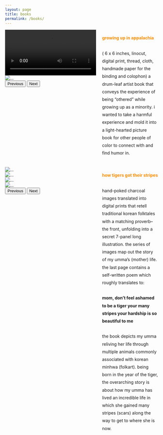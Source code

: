 ```yaml
---
layout: page
title: books
permalink: /books/
---
```


<style>

.book-images {
  grid-area: images;
}
.book-desc {
  grid-area: desc;
}

.book-images2 {
  grid-area: images2;
}
.book-desc2 {
  grid-area: desc2;
}

.wrapper {
  display: grid;
  gap: 20px;
  grid-template-areas:
    "images"
	"desc"
	"images2"
	"desc2";
}

@media (min-width: 500px) {
  .wrapper {
    grid-template-columns: 1fr 1fr;
    grid-template-areas:
      "images	desc"
	  "images2	desc2";
}
  }
}

.carousel-item img {  
  object-fit: cover;
  object-position: center;
  overflow: hidden;
  height:50vh;
}

</style>

<div class="wrapper">
	<div id="guia-images" class="book-images">
		<div class="carousel-inner">
			<div class="carousel-item active">
				<video class="img-fluid" controls>
					<source src="/assets/images/guia.webm" type="video/webm"/>
				</video>
			</div>
			<div class="carousel-item">
				<img src="/assets/images/guia.jpg" class="d-block w-100" alt="...">
			</div>
		</div>
		<button class="carousel-control-prev" type="button" data-bs-target="#guia-images" data-bs-slide="prev">
			<span class="carousel-control-prev-icon" aria-hidden="true"></span>
			<span class="visually-hidden">Previous</span>
		</button>
		<button class="carousel-control-next" type="button" data-bs-target="#guia-images" data-bs-slide="next">
			<span class="carousel-control-next-icon" aria-hidden="true"></span>
			<span class="visually-hidden">Next</span>
		</button>
	</div>
	<section id="guia-desc" class="book-desc">
		<p style="line-height:1.8">
			<span style="color:darkorange; font-weight:bold">growing up in appalachia</span>
			<br/><br/>
			( 6 x 6 inches, linocut, digital print, thread, cloth, handmade paper for the binding and colophon) a drum-leaf artist book that conveys the experience of being “othered” while growing up as a minority. i wanted to take a harmful experience and mold it into a light-hearted picture book for other people of color to connect with and find humor in.
		</p>
	</section>
	<div id="htgts-images" class="book-images2">
		<div class="carousel-inner">
			<div class="carousel-item active">
				<img src="/assets/images/htgts1.jpg" class="d-block w-100" alt="...">
			</div>
			<div class="carousel-item">
				<img src="/assets/images/htgts2.jpg" class="d-block w-100" alt="...">
			</div>
			<div class="carousel-item">
				<img src="/assets/images/htgts3.jpg" class="d-block w-100" alt="...">
			</div>
			<div class="carousel-item">
				<img src="/assets/images/htgts4.jpg" class="d-block w-100" alt="...">
			</div>
		</div>
		<button class="carousel-control-prev" type="button" data-bs-target="#guia-images" data-bs-slide="prev">
			<span class="carousel-control-prev-icon" aria-hidden="true"></span>
			<span class="visually-hidden">Previous</span>
		</button>
		<button class="carousel-control-next" type="button" data-bs-target="#guia-images" data-bs-slide="next">
			<span class="carousel-control-next-icon" aria-hidden="true"></span>
			<span class="visually-hidden">Next</span>
		</button>
	</div>
	<section id="htgts-desc" class="book-desc2">
		<p style="line-height:1.8">
			<span style="color:darkorange; font-weight:bold">how tigers got their stripes</span>
			<br/><br/>
			hand-poked charcoal images translated into digital prints that retell traditional korean folktales with a matching proverb–the front, unfolding into a secret 7-panel long illustration. the series of images map out the story of my umma’s (mother) life. the last page contains a self-written poem which roughly translates to:
			<br/><br/>
			<span style="font-weight: bold">
			mom,
			don’t feel ashamed 
			to be a tiger
			your many stripes
			your hardship
			is so beautiful to me
			</span>
			<br/><br/>
			the book depicts my umma reliving her life through multiple animals commonly associated with korean minhwa (folkart). being born in the year of the tiger, the overarching story is about how my umma has lived an incredible life in which she gained many stripes (scars) along the way to get to where she is now.
		</p>
	</section>
</div>
